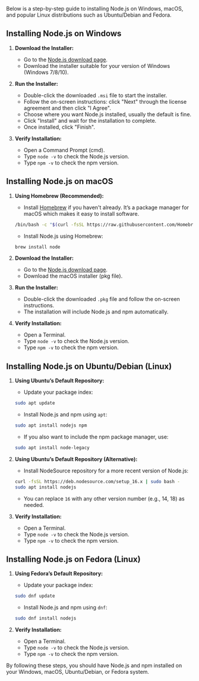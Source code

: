 Below is a step-by-step guide to installing Node.js on Windows, macOS, and popular Linux distributions such as Ubuntu/Debian and Fedora.

## Installing Node.js on Windows

1. **Download the Installer:**
   - Go to the [Node.js download page](https://nodejs.org/en/download/).
   - Download the installer suitable for your version of Windows (Windows 7/8/10).

2. **Run the Installer:**
   - Double-click the downloaded `.msi` file to start the installer.
   - Follow the on-screen instructions: click "Next" through the license agreement and then click "I Agree".
   - Choose where you want Node.js installed, usually the default is fine.
   - Click "Install" and wait for the installation to complete.
   - Once installed, click "Finish".

3. **Verify Installation:**
   - Open a Command Prompt (cmd).
   - Type `node -v` to check the Node.js version.
   - Type `npm -v` to check the npm version.

## Installing Node.js on macOS

1. **Using Homebrew (Recommended):**
   - Install [Homebrew](https://brew.sh/) if you haven't already. It’s a package manager for macOS which makes it easy to install software.
   ```sh
   /bin/bash -c "$(curl -fsSL https://raw.githubusercontent.com/Homebrew/install/HEAD/install.sh)"
   ```
   - Install Node.js using Homebrew:
   ```sh
   brew install node
   ```

2. **Download the Installer:**
   - Go to the [Node.js download page](https://nodejs.org/en/download/).
   - Download the macOS installer (pkg file).

3. **Run the Installer:**
   - Double-click the downloaded `.pkg` file and follow the on-screen instructions.
   - The installation will include Node.js and npm automatically.

4. **Verify Installation:**
   - Open a Terminal.
   - Type `node -v` to check the Node.js version.
   - Type `npm -v` to check the npm version.

## Installing Node.js on Ubuntu/Debian (Linux)

1. **Using Ubuntu’s Default Repository:**
   - Update your package index:
   ```sh
   sudo apt update
   ```
   - Install Node.js and npm using `apt`:
   ```sh
   sudo apt install nodejs npm
   ```
   - If you also want to include the npm package manager, use:
   ```sh
   sudo apt install node-legacy
   ```

2. **Using Ubuntu’s Default Repository (Alternative):**
   - Install NodeSource repository for a more recent version of Node.js:
   ```sh
   curl -fsSL https://deb.nodesource.com/setup_16.x | sudo bash -
   sudo apt install nodejs
   ```
   - You can replace `16` with any other version number (e.g., 14, 18) as needed.

3. **Verify Installation:**
   - Open a Terminal.
   - Type `node -v` to check the Node.js version.
   - Type `npm -v` to check the npm version.

## Installing Node.js on Fedora (Linux)

1. **Using Fedora’s Default Repository:**
   - Update your package index:
   ```sh
   sudo dnf update
   ```
   - Install Node.js and npm using `dnf`:
   ```sh
   sudo dnf install nodejs
   ```

2. **Verify Installation:**
   - Open a Terminal.
   - Type `node -v` to check the Node.js version.
   - Type `npm -v` to check the npm version.

By following these steps, you should have Node.js and npm installed on your Windows, macOS, Ubuntu/Debian, or Fedora system.